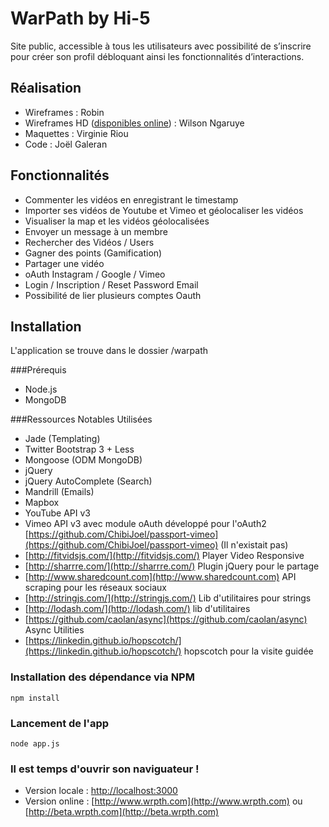 WarPath by Hi-5
====

Site public, accessible à tous les utilisateurs avec possibilité de s’inscrire pour créer son profil débloquant ainsi les fonctionnalités d’interactions.

Réalisation
------
- Wireframes : Robin
- Wireframes HD ([disponibles online](http://wireframes.wrpth.com)) : Wilson Ngaruye
- Maquettes : Virginie Riou
- Code : Joël Galeran

Fonctionnalités
------
- Commenter les vidéos en enregistrant le timestamp
- Importer  ses vidéos de Youtube et Vimeo et géolocaliser les vidéos
- Visualiser la map et les vidéos géolocalisées
- Envoyer un message à un membre
- Rechercher des Vidéos / Users
- Gagner des points (Gamification)
- Partager une vidéo
- oAuth Instagram / Google / Vimeo
- Login / Inscription / Reset Password Email
- Possibilité de lier plusieurs comptes Oauth

Installation
------
L'application se trouve dans le dossier /warpath

###Prérequis
- Node.js
- MongoDB

###Ressources Notables Utilisées
- Jade (Templating)
- Twitter Bootstrap 3 + Less
- Mongoose (ODM MongoDB)
- jQuery
- jQuery AutoComplete (Search)
- Mandrill (Emails)
- Mapbox
- YouTube API v3
- Vimeo API v3 avec module oAuth développé pour l'oAuth2 [https://github.com/ChibiJoel/passport-vimeo](https://github.com/ChibiJoel/passport-vimeo) (Il n'existait pas)
- [http://fitvidsjs.com/](http://fitvidsjs.com/) Player Video Responsive
- [http://sharrre.com/](http://sharrre.com/) Plugin jQuery pour le partage
- [http://www.sharedcount.com](http://www.sharedcount.com) API scraping pour les réseaux sociaux
- [http://stringjs.com/](http://stringjs.com/) Lib d'utilitaires pour strings
- [http://lodash.com/](http://lodash.com/) lib d'utilitaires
- [https://github.com/caolan/async](https://github.com/caolan/async) Async Utilities
- [https://linkedin.github.io/hopscotch/](https://linkedin.github.io/hopscotch/) hopscotch pour la visite guidée

### Installation des dépendance via NPM
```
npm install
```
### Lancement de l'app
```
node app.js
```
### Il est temps d'ouvrir son naviguateur !
- Version locale : [http://localhost:3000](http://localhost:3000)
- Version online : [http://www.wrpth.com](http://www.wrpth.com)
 ou [http://beta.wrpth.com](http://beta.wrpth.com)
